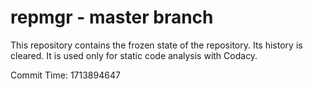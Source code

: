 # repmgr - master branch

This repository contains the frozen state of the repository.
Its history is cleared. It is used only for static code
analysis with Codacy.

Commit Time: 1713894647